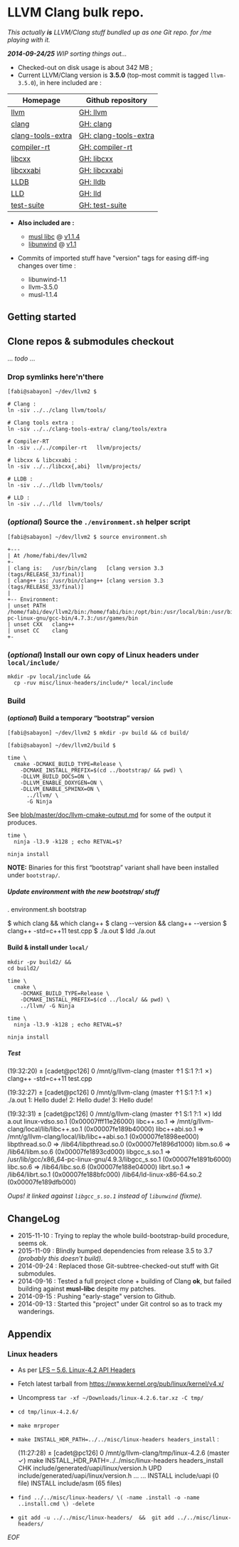 # LLVM Clang bulk repo.

_This actually **is** LLVM/Clang stuff bundled up as one Git repo. for /me
 playing with it._

_**2014-09-24/25** WIP sorting things out..._

* Checked-out on disk usage is about 342 MB ;
* Current LLVM/Clang version is **3.5.0** (top-most commit is tagged `llvm-3.5.0`),
  in here included are :

Homepage | Github repository
---------|------------------
[llvm](http://llvm.org/)                  | [GH: llvm](https://github.com/llvm-mirror/llvm)
[clang](http://clang.llvm.org/)           | [GH: clang](https://github.com/llvm-mirror/clang)
[clang-tools-extra]()                     | [GH: clang-tools-extra](https://github.com/llvm-mirror/clang-tools-extra)
[compiler-rt](http://compiler-rt.llvm.org/) | [GH: compiler-rt](https://github.com/llvm-mirror/compiler-rt)
[libcxx](http://libcxx.llvm.org/)         | [GH: libcxx](https://github.com/llvm-mirror/libcxx)
[libcxxabi](http://libcxxabi.llvm.org/)   | [GH: libcxxabi](https://github.com/llvm-mirror/libcxxabi)
[LLDB](http://lldb.llvm.org/)             | [GH: lldb](https://github.com/llvm-mirror/lldb)
[LLD](http://lld.llvm.org/)               | [GH: lld](https://github.com/llvm-mirror/lld)
[test-suite](http://llvm.org/docs/TestingGuide.html#testsuiteoverview) | [GH: test-suite](https://github.com/llvm-mirror/test-suite)

* **Also included are :**
  - [musl libc](http://www.musl-libc.org) @ [v1.1.4](http://git.musl-libc.org/cgit/musl/tree/?id=v1.1.4)
  - [libunwind](http://www.nongnu.org/libunwind/) @ [v1.1](http://git.savannah.gnu.org/gitweb/?p=libunwind.git;a=shortlog;h=refs/tags/v1.1)

* Commits of imported stuff have "version" tags for easing diff-ing changes over time :
  - libunwind-1.1
  - llvm-3.5.0
  - musl-1.1.4


## Getting started

## Clone repos & submodules checkout

... _todo_ ...

### Drop symlinks here'n'there

    [fabi@sabayon] ~/dev/llvm2 $

    # Clang :
    ln -siv ../../clang llvm/tools/

    # Clang tools extra :
    ln -siv ../../clang-tools-extra/ clang/tools/extra

    # Compiler-RT
    ln -siv ../../compiler-rt   llvm/projects/

    # libcxx & libcxxabi :
    ln -siv ../../libcxx{,abi}  llvm/projects/

    # LLDB :
    ln -siv ../../lldb llvm/tools/

    # LLD :
    ln -siv ../../lld  llvm/tools/


### (_optional_) Source the `./environment.sh` helper script

    [fabi@sabayon] ~/dev/llvm2 $ source environment.sh

    +---
    | At /home/fabi/dev/llvm2
    +-
    | clang is:   /usr/bin/clang   [clang version 3.3 (tags/RELEASE_33/final)]
    | clang++ is: /usr/bin/clang++ [clang version 3.3 (tags/RELEASE_33/final)]
    |
    +-- Environment:
    | unset PATH  /home/fabi/dev/llvm2/bin:/home/fabi/bin:/opt/bin:/usr/local/bin:/usr/bin:/bin:/usr/x86_64-pc-linux-gnu/gcc-bin/4.7.3:/usr/games/bin
    | unset CXX   clang++
    | unset CC    clang
    +-

### (_optional_) Install our own copy of Linux headers under `local/include/`

    mkdir -pv local/include &&
      cp -ruv misc/linux-headers/include/* local/include


### Build

#### (_optional_) Build a temporary “bootstrap” version

    [fabi@sabayon] ~/dev/llvm2 $ mkdir -pv build && cd build/

    [fabi@sabayon] ~/dev/llvm2/build $

    time \
      cmake -DCMAKE_BUILD_TYPE=Release \
        -DCMAKE_INSTALL_PREFIX=$(cd ../bootstrap/ && pwd) \
        -DLLVM_BUILD_DOCS=ON \
        -DLLVM_ENABLE_DOXYGEN=ON \
        -DLLVM_ENABLE_SPHINX=ON \
          ../llvm/ \
          -G Ninja

See [blob/master/doc/llvm-cmake-output.md](doc/llvm-cmake-output.md) for some of
the output it produces.

    time \
      ninja -l3.9 -k128 ; echo RETVAL=$?

    ninja install

__NOTE:__ Binaries for this first “bootstrap” variant shall have been installed under `bootstrap/`.

##### Update environment with the new bootstrap/ stuff

  . environment.sh bootstrap

  $ which clang && which clang++
  $ clang --version && clang++ --version
  $ clang++ -std=c++11 test.cpp
  $ ./a.out
  $ ldd ./a.out


#### Build & install under `local/`

    mkdir -pv build2/ &&
    cd build2/

    time \
      cmake \
        -DCMAKE_BUILD_TYPE=Release \
        -DCMAKE_INSTALL_PREFIX=$(cd ../local/ && pwd) \
        ../llvm/ -G Ninja

    time \
      ninja -l3.9 -k128 ; echo RETVAL=$?

    ninja install

##### Test

  (19:32:20) ± [cadet@pc126] 0 /mnt/g/llvm-clang (master ↑1 S:1 ?:1 ✗)  clang++ -std=c++11 test.cpp

  (19:32:27) ± [cadet@pc126] 0 /mnt/g/llvm-clang (master ↑1 S:1 ?:1 ✗)  ./a.out 
  1: Hello dude!
  2: Hello dude!
  3: Hello dude!

  (19:32:31) ± [cadet@pc126] 0 /mnt/g/llvm-clang (master ↑1 S:1 ?:1 ✗)  ldd a.out 
          linux-vdso.so.1 (0x00007fff11e26000)
          libc++.so.1 => /mnt/g/llvm-clang/local/lib/libc++.so.1 (0x00007fe189b40000)
          libc++abi.so.1 => /mnt/g/llvm-clang/local/lib/libc++abi.so.1 (0x00007fe1898ee000)
          libpthread.so.0 => /lib64/libpthread.so.0 (0x00007fe1896d1000)
          libm.so.6 => /lib64/libm.so.6 (0x00007fe1893cd000)
          libgcc_s.so.1 => /usr/lib/gcc/x86_64-pc-linux-gnu/4.9.3/libgcc_s.so.1 (0x00007fe1891b6000)
          libc.so.6 => /lib64/libc.so.6 (0x00007fe188e04000)
          librt.so.1 => /lib64/librt.so.1 (0x00007fe188bfc000)
          /lib64/ld-linux-x86-64.so.2 (0x00007fe189dfb000)

_Oups! it linked against `libgcc_s.so.1` instead of `libunwind` (fixme)._

## ChangeLog

* 2015-11-10 : Trying to replay the whole build-bootstrap-build procedure, seems ok.
* 2015-11-09 : Blindly bumped dependencies from release 3.5 to 3.7 _(probably this doesn't build)._
* 2014-09-24 : Replaced those Git-subtree-checked-out stuff with Git submodules.
* 2014-09-16 : Tested a full project clone + building of Clang **ok**, but failed building against **musl-libc** despite my patches.
* 2014-09-15 : Pushing "early-stage" version to Github.
* 2014-09-13 : Started this "project" under Git control so as to track my wanderings.



## Appendix

### Linux headers

* As per [LFS &ndash; 5.6. Linux-4.2 API Headers](http://www.linuxfromscratch.org/lfs/view/stable/chapter05/linux-headers.html)
* Fetch latest tarball from <https://www.kernel.org/pub/linux/kernel/v4.x/>
* Uncompress `tar -xf ~/Downloads/linux-4.2.6.tar.xz -C tmp/`
* `cd tmp/linux-4.2.6/`
* `make mrproper`
* `make INSTALL_HDR_PATH=../../misc/linux-headers headers_install` :

    (11:27:28) ± [cadet@pc126] 0 /mnt/g/llvm-clang/tmp/linux-4.2.6 (master ✓)  make INSTALL_HDR_PATH=../../misc/linux-headers headers_install
      CHK     include/generated/uapi/linux/version.h
      UPD     include/generated/uapi/linux/version.h
      ...
      ...
      INSTALL include/uapi (0 file)
      INSTALL include/asm (65 files)

* `find ../../misc/linux-headers/ \( -name .install -o -name ..install.cmd \) -delete`

* `git add -u ../../misc/linux-headers/  &&  git add ../../misc/linux-headers/`

_EOF_
